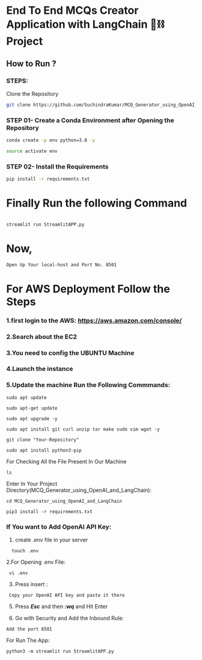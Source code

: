 # End To End MCQs Creator Application with LangChain 🦜⛓️  Project

## How to Run ?

### STEPS:

Clone the Repository

```bash
git clone https://github.com/SuchindraKumar/MCQ_Generator_using_OpenAI_and_LangChain.git
```
### STEP 01- Create a Conda Environment after Opening the Repository

```bash
conda create -p env python=3.8 -y
```

```bash
source activate env

```


### STEP 02- Install the Requirements
```bash
pip install -r requirements.txt
```



# Finally Run the following Command
```bash

streamlit run StreamlitAPP.py
```

# Now,

```bash
Open Up Your local-host and Port No. 8501
```

# For AWS Deployment Follow the Steps

### 1.first login to the AWS: https://aws.amazon.com/console/

### 2.Search about the EC2

### 3.You need to config the UBUNTU Machine

### 4.Launch the instance

### 5.Update the machine Run the Following Commmands:

```
sudo apt update
```
```
sudo apt-get update
```
```
sudo apt upgrade -y
```
```
sudo apt install git curl unzip tar make sudo vim wget -y
```
```
git clone "Your-Repository"
```
```
sudo apt install python3-pip

```
For Checking All the File Present In Our Machine
```
ls
```
Enter In Your Project Directory(MCQ_Generator_using_OpenAI_and_LangChain):
```
cd MCQ_Generator_using_OpenAI_and_LangChain
```

```
pip3 install -r requirements.txt
```


### If You want to Add OpenAI API Key:

1. create .env file in your server
 ```
   touch .env
   ```
2.For Opening .env File:
```
 vi .env
```
3. Press insert :
```
 Copy your OpenAI API key and paste it there
```

5. Press ***Esc*** and then ***:wq*** and Hit Enter

6. Go with Security and Add the Inbound Rule:
 ```  
 Add the port 8501
```
For Run The App:
 ```
python3 -m streamlit run StreamlitAPP.py
```
